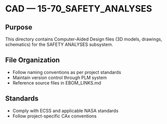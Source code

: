 # CAD — 15-70_SAFETY_ANALYSES

## Purpose

This directory contains Computer-Aided Design files (3D models, drawings, schematics) for the SAFETY ANALYSES subsystem.

## File Organization

- Follow naming conventions as per project standards
- Maintain version control through PLM system
- Reference source files in EBOM_LINKS.md

## Standards

- Comply with ECSS and applicable NASA standards
- Follow project-specific CAx conventions
